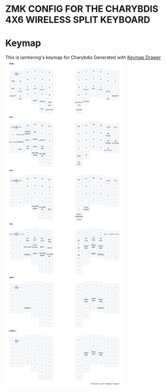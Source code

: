 # ZMK CONFIG FOR THE CHARYBDIS 4X6 WIRELESS SPLIT KEYBOARD

# Keymap

This is iamtienng's keymap for Charybdis
Generated with [Keymap Drawer](https://github.com/caksoylar/keymap-drawer-web/)
![Tim Keymap](/docs/keymap/tim_keymap.svg)
